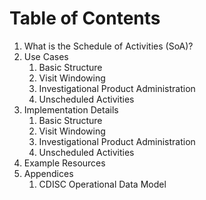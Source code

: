 # Table of Contents

1. What is the Schedule of Activities (SoA)?
2. Use Cases
    1. Basic Structure
    2. Visit Windowing
    3. Investigational Product Administration
    4. Unscheduled Activities
3. Implementation Details
    1. Basic Structure
    2. Visit Windowing 
    3. Investigational Product Administration
    4. Unscheduled Activities
4. Example Resources
5. Appendices
    1. CDISC Operational Data Model